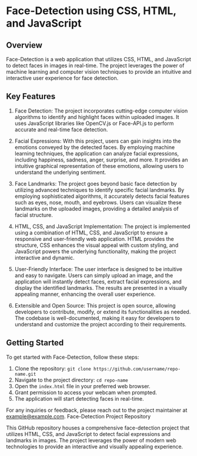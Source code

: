 # Face-Detection using CSS, HTML, and JavaScript

## Overview
Face-Detection is a web application that utilizes CSS, HTML, and JavaScript to detect faces in images in real-time. The project leverages the power of machine learning and computer vision techniques to provide an intuitive and interactive user experience for face detection.

## Key Features
1. Face Detection: The project incorporates cutting-edge computer vision algorithms to identify and highlight faces within uploaded images. It uses JavaScript libraries like OpenCV.js or Face-API.js to perform accurate and real-time face detection.

2. Facial Expressions: With this project, users can gain insights into the emotions conveyed by the detected faces. By employing machine learning techniques, the application can analyze facial expressions, including happiness, sadness, anger, surprise, and more. It provides an intuitive graphical representation of these emotions, allowing users to understand the underlying sentiment.

3. Face Landmarks: The project goes beyond basic face detection by utilizing advanced techniques to identify specific facial landmarks. By employing sophisticated algorithms, it accurately detects facial features such as eyes, nose, mouth, and eyebrows. Users can visualize these landmarks on the uploaded images, providing a detailed analysis of facial structure.

4. HTML, CSS, and JavaScript Implementation: The project is implemented using a combination of HTML, CSS, and JavaScript to ensure a responsive and user-friendly web application. HTML provides the structure, CSS enhances the visual appeal with custom styling, and JavaScript powers the underlying functionality, making the project interactive and dynamic.

5. User-Friendly Interface: The user interface is designed to be intuitive and easy to navigate. Users can simply upload an image, and the application will instantly detect faces, extract facial expressions, and display the identified landmarks. The results are presented in a visually appealing manner, enhancing the overall user experience.

6. Extensible and Open Source: This project is open source, allowing developers to contribute, modify, or extend its functionalities as needed. The codebase is well-documented, making it easy for developers to understand and customize the project according to their requirements.


## Getting Started
To get started with Face-Detection, follow these steps:
1. Clone the repository: `git clone https://github.com/username/repo-name.git`
2. Navigate to the project directory: `cd repo-name`
3. Open the `index.html` file in your preferred web browser.
4. Grant permission to access your webcam when prompted.
5. The application will start detecting faces in real-time.

For any inquiries or feedback, please reach out to the project maintainer at example@example.com.
Face-Detection Project Repository

This GitHub repository houses a comprehensive face-detection project that utilizes HTML, CSS, and JavaScript to detect facial expressions and landmarks in images. The project leverages the power of modern web technologies to provide an interactive and visually appealing experience.




